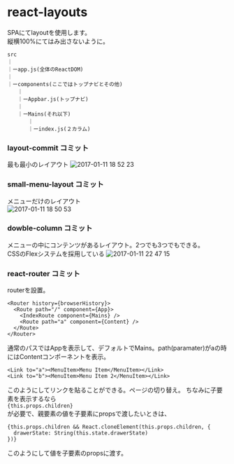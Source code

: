 # react-layouts

SPAにてlayoutを使用します。  
縦横100%にてはみ出さないように。

```
src  
｜  
｜ーapp.js(全体のReactDOM)  
｜  
｜ーcomponents(ここではトップナビとその他)  
　　｜  
　　｜ーAppbar.js(トップナビ)  
　　｜  
　　｜ーMains(それ以下)  
　　　　｜  
　　　　｜ーindex.js(２カラム)  

```

### layout-commit コミット  
最も最小のレイアウト
![2017-01-11 18 52 23](https://cloud.githubusercontent.com/assets/22278305/21843659/20eac508-d82f-11e6-92e4-237372462660.png)

### small-menu-layout コミット  
メニューだけのレイアウト  
![2017-01-11 18 50 53](https://cloud.githubusercontent.com/assets/22278305/21843592/edc8d17e-d82e-11e6-86ee-e9091ad4992e.png)

### dowble-column コミット  
メニューの中にコンテンツがあるレイアウト。2つでも3つでもできる。  
CSSのFlexシステムを採用している
![2017-01-11 22 47 15](https://cloud.githubusercontent.com/assets/22278305/21850857/f3845c02-d84f-11e6-8b95-fcee5c722ed7.png)

### react-router コミット  
routerを設置。

```
<Router history={browserHistory}>
  <Route path="/" component={App}>
    <IndexRoute component={Mains} />
    <Route path="a" component={Content} />
  </Route>
</Router>
```
通常のパスではAppを表示して、デフォルトでMains。path(paramater)がaの時にはContentコンポーネントを表示。

```
<Link to="a"><MenuItem>Menu Item</MenuItem></Link>
<Link to="b"><MenuItem>Menu Item 2</MenuItem></Link>
```

このようにしてリンクを貼ることができる。ページの切り替え。
ちなみに子要素を表示するなら  
`{this.props.children}`  
が必要で、親要素の値を子要素にpropsで渡したいときは、

```
{this.props.children && React.cloneElement(this.props.children, {
  drawerState: String(this.state.drawerState)
})}
```

このようにして値を子要素のpropsに渡す。
